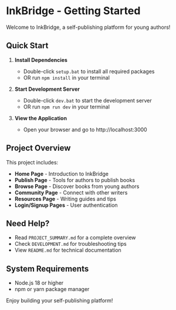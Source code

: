 # InkBridge - Getting Started

Welcome to InkBridge, a self-publishing platform for young authors!

## Quick Start

1. **Install Dependencies**
   - Double-click `setup.bat` to install all required packages
   - OR run `npm install` in your terminal

2. **Start Development Server**
   - Double-click `dev.bat` to start the development server
   - OR run `npm run dev` in your terminal

3. **View the Application**
   - Open your browser and go to http://localhost:3000

## Project Overview

This project includes:

- **Home Page** - Introduction to InkBridge
- **Publish Page** - Tools for authors to publish books
- **Browse Page** - Discover books from young authors
- **Community Page** - Connect with other writers
- **Resources Page** - Writing guides and tips
- **Login/Signup Pages** - User authentication

## Need Help?

- Read `PROJECT_SUMMARY.md` for a complete overview
- Check `DEVELOPMENT.md` for troubleshooting tips
- View `README.md` for technical documentation

## System Requirements

- Node.js 18 or higher
- npm or yarn package manager

Enjoy building your self-publishing platform!